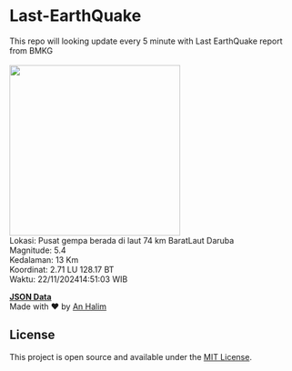 # Last-EarthQuake
This repo will looking update every 5 minute with Last EarthQuake report from BMKG
<br>
<br>
<img src="https://static.bmkg.go.id/20241122145103.mmi.jpg" width="300"/>
<br>
Lokasi: Pusat gempa berada di laut 74 km BaratLaut Daruba <br>
Magnitude: 5.4 <br>
Kedalaman: 13 Km <br>
Koordinat: 2.71 LU 128.17 BT <br>
Waktu: 22/11/202414:51:03 WIB <br>

<a href="./data/data.json">**JSON Data**</a>
<br>
Made with ❤️ by <a href="https://github.com/an-halim">An Halim</a>
## License

This project is open source and available under the [MIT License](LICENSE).
